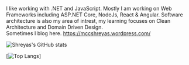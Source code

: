 I like working with .NET and JavaScript. Mostly I am working on Web Frameworks including ASP.NET Core, NodeJs, React & Angular. 
Software architecture is also my area of intrest, my learning focuses on Clean Architecture and Domain Driven Design. <br />
Sometimes I blog here. https://mccshreyas.wordpress.com/

![Shreyas's GitHub stats](https://github-readme-stats.vercel.app/api?username=MCCShreyas&count_private=true&show_icons=true&theme=gotham&include_all_commits=true)



[![Top Langs](https://github-readme-stats.vercel.app/api/top-langs/?username=MCCShreyas&layout=compact)]
